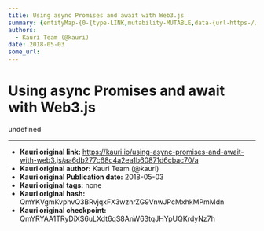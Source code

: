 ```yaml
---
title: Using async Promises and await with Web3.js
summary: {entityMap-{0-{type-LINK,mutability-MUTABLE,data-{url-https-//developers.google.com/web/fundamentals/primers/promises},1-{type-LINK,mutability-MUTABLE,data-{url-https-//ethereum.stackexchange.com/a/24238/19577},2-{type-LINK,mutability-MUTABLE,data-{url-https-//developer.mozilla.org/en-US/docs/Web/JavaScript/Reference/Statements/async_function}},blocks-[{key-foo,text-Intro,type-header-two,depth-0,inlineStyleRanges-,entityRanges-,data-{}},{key-bemr3,text-From the MetaMask developer FAQ-,type-unsty
authors:
  - Kauri Team (@kauri)
date: 2018-05-03
some_url: 
---
```


# Using async Promises and await with Web3.js


undefined


---

- **Kauri original link:** https://kauri.io/using-async-promises-and-await-with-web3.js/aa6db277c68c4a2ea1b60871d6cbac70/a
- **Kauri original author:** Kauri Team (@kauri)
- **Kauri original Publication date:** 2018-05-03
- **Kauri original tags:** none
- **Kauri original hash:** QmYKVgmKvphvQ3BRvjqxFX3wznrZG9VnwJPcMxhkMPmMdn
- **Kauri original checkpoint:** QmYRYAA1TRyDiXS6uLXdt6qS8AnW63tqJHYpUQKrdyNz7h



